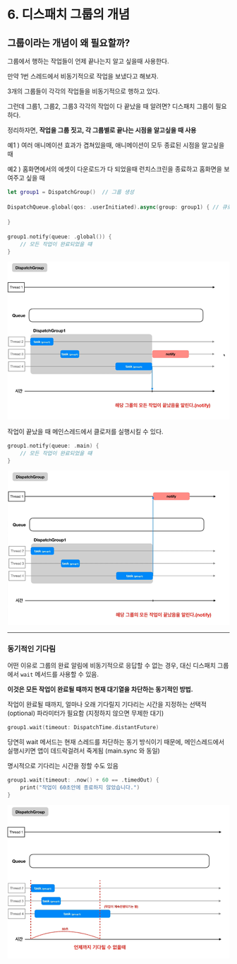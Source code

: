 # 6. 디스패치 그룹의 개념

## 그룹이라는 개념이 왜 필요할까?

그룹에서 행하는 작업들이 언제 끝나는지 알고 싶을때 사용한다.

만약 1번 스레드에서 비동기적으로 작업을 보냈다고 해보자.

3개의 그룹들이 각각의 작업들을 비동기적으로 행하고 있다.

그런데 그룹1, 그룹2, 그룹3 각각의 작업이 다 끝났을 때 알려면? 디스패치 그룹이 필요하다.

정리하자면, **작업을 그룹 짓고, 각 그룹별로 끝나는 시점을 알고싶을 때 사용**

예1 ) 여러 애니메이션 효과가 겹쳐있을때, 애니메이션이 모두 종료된 시점을 알고싶을 때

예2 ) 홈화면에서의 에셋이 다운로드가 다 되었을때 런치스크린을 종료하고 홈화면을 보여주고 싶을 때

```swift
let group1 = DispatchGroup()  // 그룹 생성

DispatchQueue.global(qos: .userInitiated).async(group: group1) { // 큐로 보낼 때, 어떤 그룹에 넣을지 정해주기
    
}

group1.notify(queue: .global()) {
    // 모든 작업이 완료되었을 떄
}
```

![6-1.png](https://github.com/naldal/ConcurrencyNote/blob/main/Assets/6-1.png?raw=true.png)

작업이 끝났을 때 메인스레드에서 클로저를 실행시킬 수 있다.

```swift
group1.notify(queue: .main) {
    // 모든 작업이 완료되었을 떄
}
```

![6-2.png](https://github.com/naldal/ConcurrencyNote/blob/main/Assets/6-2.png?raw=true.png)

---

### 동기적인 기다림

어떤 이유로 그룹의 완료 알림에 비동기적으로 응답할 수 없는 경우, 대신 디스패치 그룹에서 `wait` 메서드를 사용할 수 있음.

**이것은 모든 작업이 완료될 때까지 현재 대기열을 차단하는 동기적인 방법.**

작업이 완료될 때까지, 얼마나 오래 기다릴지 기다리는 시간을 지정하는 선택적(optional) 파라미터가 필요함 (지정하지 않으면 무제한 대기)

```swift
group1.wait(timeout: DispatchTime.distantFuture)
```

당연히 wait 메서드는 현재 스레드를 차단하는 동기 방식이기 때문에, 메인스레드에서 실행시키면 앱이 데드락걸려서 죽게됨 (main.sync 와 동일)

명시적으로 기다리는 시간을 정할 수도 있음

```swift
group1.wait(timeout: .now() + 60 == .timedOut) { 
	print("작업이 60초안에 종료하지 않았습니다.")
}
```

![6-3.png](https://github.com/naldal/ConcurrencyNote/blob/main/Assets/6-3.png?raw=true.png)